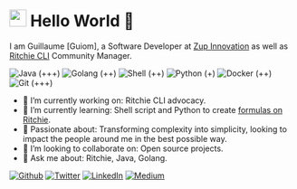 <h1><img src="https://emojis.slackmojis.com/emojis/images/1531849430/4246/blob-sunglasses.gif?1531849430" width="30"/> Hello World 👋</h1>

I am Guillaume [Guiom], a Software Developer at [Zup Innovation](https://zup.com.br) as well as [Ritchie CLI](https://github.com/ZupIT/ritchie-cli) Community Manager.


<p>
    <img alt="Java (+++)" src="https://img.shields.io/badge/-Java-E34F26?style=flat-square&logo=java&logoColor=white" />
    <img alt="Golang (++)" src="https://img.shields.io/badge/-Golang-45b8d8?style=flat-square&logo=golang&logoColor=white" />
    <img alt="Shell (++)" src="https://img.shields.io/badge/-Shell-F7B93E?style=flat-square&logo=shell&logoColor=white" />
    <img alt="Python (+)" src="https://img.shields.io/badge/-Python-764ABC?style=flat-python&logo=redux&logoColor=white" />
    <img alt="Docker (++)" src="https://img.shields.io/badge/-Docker-46a2f1?style=flat-square&logo=docker&logoColor=white" />
    <img alt="Git (+++)" src="https://img.shields.io/badge/-Git-F05032?style=flat-square&logo=git&logoColor=white" />
</p>


- 🔭 I’m currently working on: Ritchie CLI advocacy.
- 🌱 I’m currently learning: Shell script and Python to create [formulas on Ritchie](https://github.com/ZupIT/ritchie-formulas).
- 💯 Passionate about: Transforming complexity into simplicity, looking to impact the people around me in the best possible way.
- 👯 I’m looking to collaborate on: Open source projects.
- 💬 Ask me about: Ritchie, Java, Golang.

<p><a href="https://github.com/GuillaumeFalourd" target="_blank"><img alt="Github" src="https://img.shields.io/badge/GitHub-%2312100E.svg?&style=for-the-badge&logo=Github&logoColor=white" /></a> <a href="https://twitter.com/GuiFalourd" target="_blank"><img alt="Twitter" src="https://img.shields.io/badge/twitter-%231DA1F2.svg?&style=for-the-badge&logo=twitter&logoColor=white" /></a> <a href="https://www.linkedin.com/in/guillaume.falourd" target="_blank"><img alt="LinkedIn" src="https://img.shields.io/badge/linkedin-%230077B5.svg?&style=for-the-badge&logo=linkedin&logoColor=white" /></a> <a href="https://medium.com/@guillaume.falourd" target="_blank"><img alt="Medium" src="https://img.shields.io/badge/medium-%2312100E.svg?&style=for-the-badge&logo=medium&logoColor=white" /></a>
</p>
